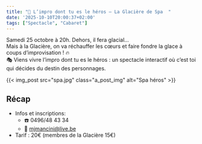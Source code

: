 ```yaml
---
title: "🧊 L’impro dont tu es le héros – La Glacière de Spa  "
date: '2025-10-10T20:00:37+02:00'
tags: ["Spectacle", "Cabaret"]
---
```



Samedi 25 octobre à 20h. 
Dehors, il fera glacial…  
Mais à la Glacière, on va réchauffer les cœurs et faire fondre la glace à coups d’improvisation ! 🔥  
🎭 Viens vivre l’impro dont tu es le héros : un spectacle interactif où c’est toi qui décides du destin des personnages.  


{{< img_post src="spa.jpg" class="a_post_img" alt="Spa héros" >}}

## Récap

- Infos et inscriptions: 
  - ☎️ 0496/48 43 34
  - 📧 mjmancini@live.be
- Tarif : 20€ (membres de la Glacière 15€)

